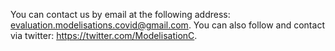 You can contact us by email at the following address: <a href = "mailto: evaluation.modelisations.covid@gmail.com">evaluation.modelisations.covid@gmail.com</a>.
You can also follow and contact via twitter: <a href = "https://twitter.com/ModelisationC">https://twitter.com/ModelisationC</a>.
